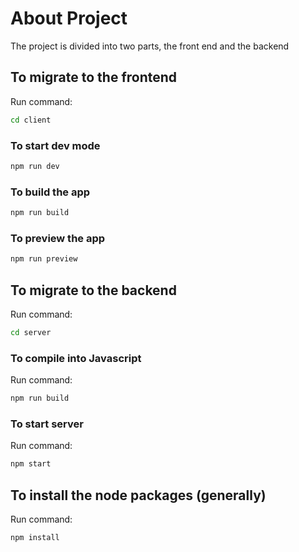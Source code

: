# About Project

The project is divided into two parts, the front end and the backend

## To migrate to the frontend

Run command:

```bash
cd client
```

### To start dev mode

```bash
npm run dev
```

### To build the app

```bash
npm run build
```

### To preview the app

```bash
npm run preview
```

## To migrate to the backend

Run command:

```bash
cd server
```

### To compile into Javascript

Run command:

```bash
npm run build
```

### To start server

Run command:

```bash
npm start
```

## To install the node packages (generally)

Run command:

```bash
npm install
```
